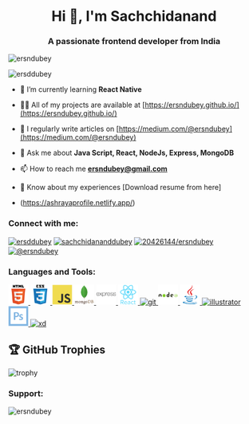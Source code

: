 <h1 align="center">Hi 👋, I'm Sachchidanand</h1>
<h3 align="center">A passionate frontend developer from India</h3>

<p align="left"> <img src="https://komarev.com/ghpvc/?username=ersndubey&label=Profile%20views&color=0e75b6&style=flat" alt="ersndubey" /> </p>

<p align="left"> <img src="https://img.shields.io/twitter/follow/ersddubey?logo=twitter&style=for-the-badge" alt="ersddubey" /> </p>

- 🌱 I’m currently learning **React Native**

- 👨‍💻 All of my projects are available at [https://ersndubey.github.io/](https://ersndubey.github.io/)

- 📝 I regularly write articles on [https://medium.com/@ersndubey](https://medium.com/@ersndubey)

- 💬 Ask me about **Java Script, React, NodeJs, Express, MongoDB**

- 📫 How to reach me **ersndubey@gmail.com**

- 📄 Know about my experiences [Download resume from here]
- (https://ashrayaprofile.netlify.app/)

<h3 align="left">Connect with me:</h3>
<p align="left">
<a href="https://twitter.com/ersddubey" target="blank"><img align="center" src="https://raw.githubusercontent.com/rahuldkjain/github-profile-readme-generator/master/src/images/icons/Social/twitter.svg" alt="ersddubey" height="30" width="40" /></a>
<a href="https://linkedin.com/in/sachchidananddubey" target="blank"><img align="center" src="https://raw.githubusercontent.com/rahuldkjain/github-profile-readme-generator/master/src/images/icons/Social/linked-in-alt.svg" alt="sachchidananddubey" height="30" width="40" /></a>
<a href="https://stackoverflow.com/users/20426144/ersndubey" target="blank"><img align="center" src="https://raw.githubusercontent.com/rahuldkjain/github-profile-readme-generator/master/src/images/icons/Social/stack-overflow.svg" alt="20426144/ersndubey" height="30" width="40" /></a>
<a href="https://medium.com/@ersndubey" target="blank"><img align="center" src="https://raw.githubusercontent.com/rahuldkjain/github-profile-readme-generator/master/src/images/icons/Social/medium.svg" alt="@ersndubey" height="30" width="40" /></a>
</p>

<h3 align="left">Languages and Tools:</h3>
<p align="left">
<a href="https://www.w3.org/html/" target="_blank" rel="noreferrer"> <img src="https://raw.githubusercontent.com/devicons/devicon/master/icons/html5/html5-original-wordmark.svg" alt="html5" width="40" height="40"/> </a><a href="https://www.w3schools.com/css/" target="_blank" rel="noreferrer"> <img src="https://raw.githubusercontent.com/devicons/devicon/master/icons/css3/css3-original-wordmark.svg" alt="css3" width="40" height="40"/> </a><a href="https://developer.mozilla.org/en-US/docs/Web/JavaScript" target="_blank" rel="noreferrer"> <img src="https://raw.githubusercontent.com/devicons/devicon/master/icons/javascript/javascript-original.svg" alt="javascript" width="40" height="40"/> </a><a href="https://www.mongodb.com/" target="_blank" rel="noreferrer"> <img src="https://raw.githubusercontent.com/devicons/devicon/master/icons/mongodb/mongodb-original-wordmark.svg" alt="mongodb" width="40" height="40"/> </a><a href="https://expressjs.com" target="_blank" rel="noreferrer"> <img src="https://raw.githubusercontent.com/devicons/devicon/master/icons/express/express-original-wordmark.svg" alt="express" width="40" height="40"/> </a><a href="https://reactjs.org/" target="_blank" rel="noreferrer"> <img src="https://raw.githubusercontent.com/devicons/devicon/master/icons/react/react-original-wordmark.svg" alt="react" width="40" height="40"/> </a><a href="https://git-scm.com/" target="_blank" rel="noreferrer"> <img src="https://www.vectorlogo.zone/logos/git-scm/git-scm-icon.svg" alt="git" width="40" height="40"/> </a><a href="https://nodejs.org" target="_blank" rel="noreferrer"> <img src="https://raw.githubusercontent.com/devicons/devicon/master/icons/nodejs/nodejs-original-wordmark.svg" alt="nodejs" width="40" height="40"/> </a> 
<a href="https://www.java.com" target="_blank" rel="noreferrer"> <img src="https://raw.githubusercontent.com/devicons/devicon/master/icons/java/java-original.svg" alt="java" width="40" height="40"/> </a><a href="https://www.adobe.com/in/products/illustrator.html" target="_blank" rel="noreferrer"> <img src="https://www.vectorlogo.zone/logos/adobe_illustrator/adobe_illustrator-icon.svg" alt="illustrator" width="40" height="40"/> </a> <a href="https://www.photoshop.com/en" target="_blank" rel="noreferrer"> <img src="https://raw.githubusercontent.com/devicons/devicon/master/icons/photoshop/photoshop-line.svg" alt="photoshop" width="40" height="40"/> </a><a href="https://www.adobe.com/products/xd.html" target="_blank" rel="noreferrer"> <img src="https://cdn.worldvectorlogo.com/logos/adobe-xd.svg" alt="xd" width="40" height="40"/> </a></p>

## 🏆 GitHub Trophies

![trophy](https://github-profile-trophy.vercel.app/?username=ersndubey&layout=compact&theme=flat&column=4&row=1)

<h3 align="left">Support:</h3>
<p><a href="https://www.buymeacoffee.com/ersndubey"> <img align="left" src="https://cdn.buymeacoffee.com/buttons/v2/default-yellow.png" height="50" width="210" alt="ersndubey" /></a></p><br><br>

